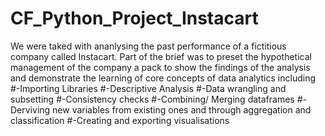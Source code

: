 # CF_Python_Project_Instacart
We were taked with ananlysing the past performance of a fictitious company called Instacart. Part of the brief was to preset the hypothetical management of the company a pack to show the findings of the analysis and demonstrate the learning of core concepts of data analytics including 
#-Importing Libraries
#-Descriptive Analysis
#-Data wrangling and subsetting
#-Consistency checks
#-Combining/ Merging dataframes
#-Derviving new variables from existing ones and through aggregation and classification
#-Creating and exporting visualisations
